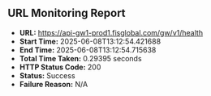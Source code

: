 ## URL Monitoring Report

- **URL:** https://api-gw1-prod1.fisglobal.com/gw/v1/health
- **Start Time:** 2025-06-08T13:12:54.421688
- **End Time:** 2025-06-08T13:12:54.715638
- **Total Time Taken:** 0.29395 seconds
- **HTTP Status Code:** 200
- **Status:** Success
- **Failure Reason:** N/A

